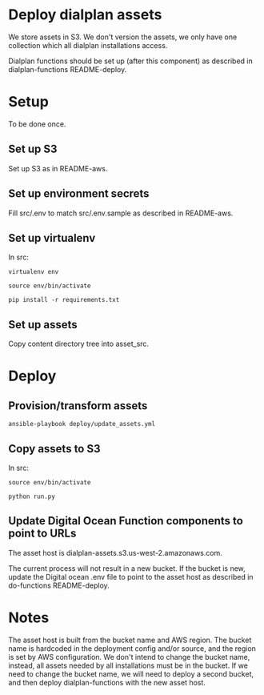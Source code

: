 # Deploy dialplan assets

We store assets in S3. We don't version the assets, we only have one collection which all dialplan installations access.

Dialplan functions should be set up (after this component) as described in dialplan-functions README-deploy.

# Setup

To be done once.

## Set up S3

Set up S3 as in README-aws.

## Set up environment secrets

Fill src/.env to match src/.env.sample as described in README-aws.

## Set up virtualenv

In src:

    virtualenv env
    
    source env/bin/activate

    pip install -r requirements.txt

## Set up assets

Copy content directory tree into asset_src.

# Deploy

## Provision/transform assets

    ansible-playbook deploy/update_assets.yml

## Copy assets to S3

In src:

    source env/bin/activate
    
    python run.py

## Update Digital Ocean Function components to point to URLs

The asset host is dialplan-assets.s3.us-west-2.amazonaws.com.

The current process will not result in a new bucket. If the bucket is new, update the Digital ocean .env file to point to the asset host as described in do-functions README-deploy.

# Notes

The asset host is built from the bucket name and AWS region. The bucket name is hardcoded in the deployment config and/or source, and the region is set by AWS configuration. We don't intend to change the bucket name, instead, all assets needed by all installations must be in the bucket. If we need to change the bucket name, we will need to deploy a second bucket, and then deploy dialplan-functions with the new asset host.
